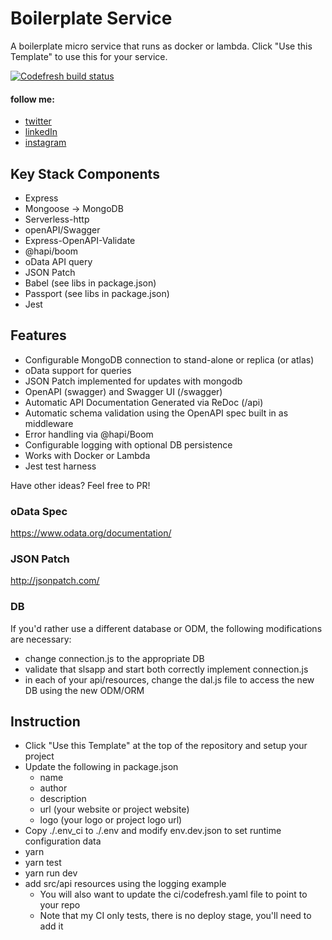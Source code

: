 # Boilerplate Service

A boilerplate micro service that runs as docker or lambda. Click "Use this Template" to use this for your service.

[![Codefresh build status]( https://g.codefresh.io/api/badges/pipeline/theboeffect/Boilerplate%2FBoilerplate%20Validate?branch=master&key=eyJhbGciOiJIUzI1NiJ9.NWM5ZjllOTZhMDg1Y2U4Y2NjZjc0ZTJk.vqyjrxOGid6-GptYbV-d5_hzZ9UcK96DhMCo3q3PbGc&type=cf-1)]( https%3A%2F%2Fg.codefresh.io%2Fpipelines%2FBoilerplate%20Validate%2Fbuilds%3FrepoOwner%3DtheBoEffect%26repoName%3Dboilerplate%26serviceName%3DtheBoEffect%252Fboilerplate%26filter%3Dtrigger%3Abuild~Build%3Bbranch%3Amaster%3Bpipeline%3A5e7d486f66ad133bda1c9c8a~Boilerplate%20Validate)

#### follow me:
* [twitter](https://twitter.com/theboeffect)
* [linkedIn](https://www.linkedin.com/in/bmotlagh/)
* [instagram](https://www.instagram.com/theboeffect/)

## Key Stack Components

* Express
* Mongoose -> MongoDB
* Serverless-http
* openAPI/Swagger
* Express-OpenAPI-Validate
* @hapi/boom
* oData API query
* JSON Patch
* Babel (see libs in package.json)
* Passport (see libs in package.json)
* Jest

## Features

* Configurable MongoDB connection to stand-alone or replica (or atlas)
* oData support for queries
* JSON Patch implemented for updates with mongodb
* OpenAPI (swagger) and Swagger UI (/swagger)
* Automatic API Documentation Generated via ReDoc (/api)
* Automatic schema validation using the OpenAPI spec built in as middleware
* Error handling via @hapi/Boom
* Configurable logging with optional DB persistence
* Works with Docker or Lambda
* Jest test harness

Have other ideas? Feel free to PR!

### oData Spec

https://www.odata.org/documentation/

### JSON Patch

http://jsonpatch.com/

### DB

If you'd rather use a different database or ODM, the following modifications are necessary:

* change connection.js to the appropriate DB
* validate that slsapp and start both correctly implement connection.js
* in each of your api/resources, change the dal.js file to access the new DB using the new ODM/ORM

## Instruction

* Click "Use this Template" at the top  of the repository and setup your project
* Update the following in package.json
    * name
    * author
    * description
    * url (your website or project website)
    * logo (your logo or project logo url)
* Copy ./.env_ci to ./.env and modify env.dev.json to set runtime configuration data
* yarn
* yarn test
* yarn run dev
* add src/api resources using the logging example
    * You will also want to update the ci/codefresh.yaml file to point to your repo
    * Note that my CI only tests, there is no deploy stage, you'll need to add it
